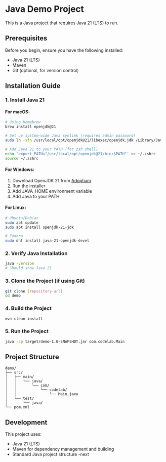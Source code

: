 # Java Demo Project

This is a Java project that requires Java 21 (LTS) to run.

## Prerequisites

Before you begin, ensure you have the following installed:
- Java 21 (LTS)
- Maven
- Git (optional, for version control)

## Installation Guide

### 1. Install Java 21

#### For macOS:
```bash
# Using Homebrew
brew install openjdk@21

# Set up system-wide Java symlink (requires admin password)
sudo ln -sfn /usr/local/opt/openjdk@21/libexec/openjdk.jdk /Library/Java/JavaVirtualMachines/openjdk-21.jdk

# Add Java 21 to your PATH (for zsh shell)
echo 'export PATH="/usr/local/opt/openjdk@21/bin:$PATH"' >> ~/.zshrc
source ~/.zshrc
```

#### For Windows:
1. Download OpenJDK 21 from [Adoptium](https://adoptium.net/)
2. Run the installer
3. Add JAVA_HOME environment variable
4. Add Java to your PATH

#### For Linux:
```bash
# Ubuntu/Debian
sudo apt update
sudo apt install openjdk-21-jdk

# Fedora
sudo dnf install java-21-openjdk-devel
```

### 2. Verify Java Installation
```bash
java -version
# Should show Java 21
```

### 3. Clone the Project (if using Git)
```bash
git clone [repository-url]
cd demo
```

### 4. Build the Project
```bash
mvn clean install
```

### 5. Run the Project
```bash
java -cp target/demo-1.0-SNAPSHOT.jar com.codelab.Main
```

## Project Structure
```
demo/
├── src/
│   ├── main/
│   │   └── java/
│   │       └── com/
│   │           └── codelab/
│   │               └── Main.java
│   └── test/
│       └── java/
└── pom.xml
```

## Development

This project uses:
- Java 21 (LTS)
- Maven for dependency management and building
- Standard Java project structure
-next